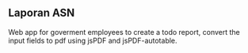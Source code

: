 ## Laporan ASN

Web app for goverment employees to create a todo report, convert the input fields to pdf using jsPDF and jsPDF-autotable.
